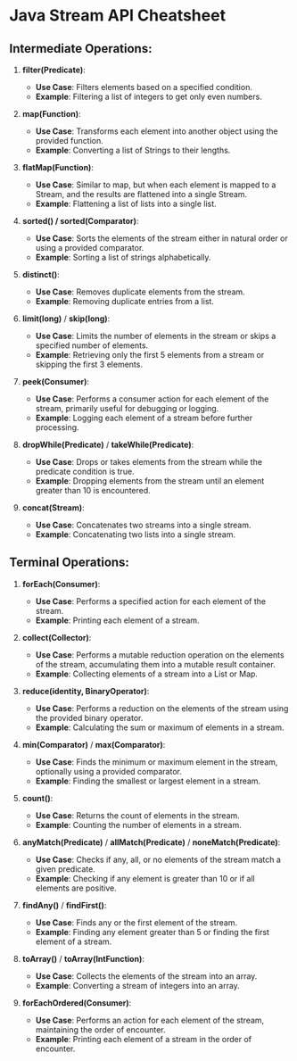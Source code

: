 # Java Stream API Cheatsheet

## Intermediate Operations:

1. **filter(Predicate)**:
    - **Use Case**: Filters elements based on a specified condition.
    - **Example**: Filtering a list of integers to get only even numbers.

2. **map(Function)**:
    - **Use Case**: Transforms each element into another object using the provided function.
    - **Example**: Converting a list of Strings to their lengths.

3. **flatMap(Function)**:
    - **Use Case**: Similar to map, but when each element is mapped to a Stream, and the results are flattened into a single Stream.
    - **Example**: Flattening a list of lists into a single list.

4. **sorted() / sorted(Comparator)**:
    - **Use Case**: Sorts the elements of the stream either in natural order or using a provided comparator.
    - **Example**: Sorting a list of strings alphabetically.

5. **distinct()**:
    - **Use Case**: Removes duplicate elements from the stream.
    - **Example**: Removing duplicate entries from a list.

6. **limit(long)** / **skip(long)**:
    - **Use Case**: Limits the number of elements in the stream or skips a specified number of elements.
    - **Example**: Retrieving only the first 5 elements from a stream or skipping the first 3 elements.

7. **peek(Consumer)**:
    - **Use Case**: Performs a consumer action for each element of the stream, primarily useful for debugging or logging.
    - **Example**: Logging each element of a stream before further processing.

8. **dropWhile(Predicate)** / **takeWhile(Predicate)**:
    - **Use Case**: Drops or takes elements from the stream while the predicate condition is true.
    - **Example**: Dropping elements from the stream until an element greater than 10 is encountered.

9. **concat(Stream)**:
    - **Use Case**: Concatenates two streams into a single stream.
    - **Example**: Concatenating two lists into a single stream.

## Terminal Operations:

1. **forEach(Consumer)**:
    - **Use Case**: Performs a specified action for each element of the stream.
    - **Example**: Printing each element of a stream.

2. **collect(Collector)**:
    - **Use Case**: Performs a mutable reduction operation on the elements of the stream, accumulating them into a mutable result container.
    - **Example**: Collecting elements of a stream into a List or Map.

3. **reduce(identity, BinaryOperator)**:
    - **Use Case**: Performs a reduction on the elements of the stream using the provided binary operator.
    - **Example**: Calculating the sum or maximum of elements in a stream.

4. **min(Comparator)** / **max(Comparator)**:
    - **Use Case**: Finds the minimum or maximum element in the stream, optionally using a provided comparator.
    - **Example**: Finding the smallest or largest element in a stream.

5. **count()**:
    - **Use Case**: Returns the count of elements in the stream.
    - **Example**: Counting the number of elements in a stream.

6. **anyMatch(Predicate)** / **allMatch(Predicate)** / **noneMatch(Predicate)**:
    - **Use Case**: Checks if any, all, or no elements of the stream match a given predicate.
    - **Example**: Checking if any element is greater than 10 or if all elements are positive.

7. **findAny()** / **findFirst()**:
    - **Use Case**: Finds any or the first element of the stream.
    - **Example**: Finding any element greater than 5 or finding the first element of a stream.

8. **toArray()** / **toArray(IntFunction)**:
    - **Use Case**: Collects the elements of the stream into an array.
    - **Example**: Converting a stream of integers into an array.

9. **forEachOrdered(Consumer)**:
    - **Use Case**: Performs an action for each element of the stream, maintaining the order of encounter.
    - **Example**: Printing each element of a stream in the order of encounter.
